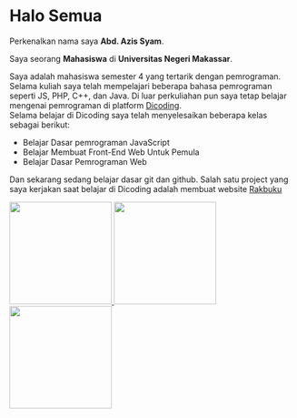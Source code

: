 # Halo Semua
Perkenalkan nama saya **Abd. Azis Syam**.

Saya seorang **Mahasiswa** di **Universitas Negeri Makassar**.

Saya adalah mahasiswa semester 4 yang tertarik dengan pemrograman. Selama kuliah saya telah mempelajari beberapa bahasa pemrograman seperti JS, PHP, C++, dan Java.
Di luar perkuliahan pun saya tetap belajar mengenai pemrograman di platform [Dicoding](https://www.dicoding.com/).\
Selama belajar di Dicoding saya telah menyelesaikan beberapa kelas sebagai berikut:
* Belajar Dasar pemrograman JavaScript
* Belajar Membuat Front-End Web Untuk Pemula
* Belajar Dasar Pemrograman Web
  
Dan sekarang sedang belajar dasar git dan github.
Salah satu project yang saya kerjakan saat belajar di Dicoding adalah membuat website [Rakbuku](https://github.com/AzisSyam/Rakbuku)

<p align="left">
<a href="https://github.com/AzisSyam">
  <img height="180em" src="https://github-readme-stats-eight-theta.vercel.app/api?username=AzisSyam&show_icons=true&theme=algolia&include_all_commits=true&count_private=true"/>
  <img height="180em" src="https://github-readme-stats-eight-theta.vercel.app/api/top-langs/?username=AzisSyam&layout=compact&langs_count=8&theme=algolia"/>
  <img height="180em" src="https://github-readme-stats-eight-theta.vercel.app/api/top-langs/?username=AzisSyam&layout=compact&langs_count=8&theme=algolia"/>
</a>
</p>
